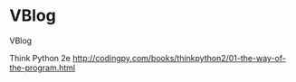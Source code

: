 # VBlog
VBlog

Think Python 2e
http://codingpy.com/books/thinkpython2/01-the-way-of-the-program.html